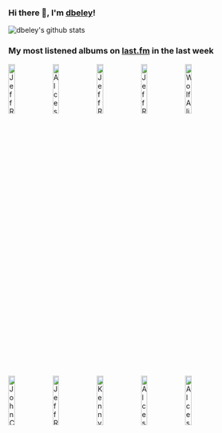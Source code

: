 ### Hi there 👋, I'm [dbeley](https://dbeley.ovh/en)!

![dbeley's github stats](https://github-readme-stats.vercel.app/api?username=dbeley)

### My most listened albums on [last.fm](https://www.last.fm/user/d_beley) in the last week

[<img src='https://lastfm.freetls.fastly.net/i/u/300x300/ebd9cfee287f66a90bd365af6b7e2cf7.jpg' width='16%' height='16%' alt='Jeff Rosenstock - WORRY.'>](https://www.last.fm/music/jeff%2brosenstock/worry.)&nbsp;
[<img src='https://lastfm.freetls.fastly.net/i/u/300x300/460454629c39c9890fe8af5870260675.png' width='16%' height='16%' alt='Alcest - Kodama'>](https://www.last.fm/music/alcest/kodama)&nbsp;
[<img src='https://lastfm.freetls.fastly.net/i/u/300x300/7539e6684f56204908abd43f673ab13b.jpg' width='16%' height='16%' alt='Jeff Rosenstock - NO DREAM'>](https://www.last.fm/music/jeff%2brosenstock/no%2bdream)&nbsp;
[<img src='https://lastfm.freetls.fastly.net/i/u/300x300/248f0f82efa0147e59c9fd6f32916075.jpg' width='16%' height='16%' alt='Jeff Rosenstock - We Cool?'>](https://www.last.fm/music/jeff%2brosenstock/we%2bcool%253f)&nbsp;
[<img src='https://lastfm.freetls.fastly.net/i/u/300x300/d61b0ca11bc2b96cc838bbc3ae941e72.jpg' width='16%' height='16%' alt='Wolf Alice - Visions Of A Life'>](https://www.last.fm/music/wolf%2balice/visions%2bof%2ba%2blife)&nbsp;
<br>
[<img src='https://lastfm.freetls.fastly.net/i/u/300x300/7ab2669536e18a34bdbefd7c40dd530a.jpg' width='16%' height='16%' alt='John Coltrane Quartet - Ballads'>](https://www.last.fm/music/john%2bcoltrane%2bquartet/ballads)&nbsp;
[<img src='https://lastfm.freetls.fastly.net/i/u/300x300/078561bb13cc233d0eaa80d5e2734d51.jpg' width='16%' height='16%' alt='Jeff Rosenstock - POST-'>](https://www.last.fm/music/jeff%2brosenstock/post-)&nbsp;
[<img src='https://lastfm.freetls.fastly.net/i/u/300x300/1f8ec38b604741e9b4579a227ebf0284.jpg' width='16%' height='16%' alt='Kenny Dorham - Afro-Cuban'>](https://www.last.fm/music/kenny%2bdorham/afro-cuban)&nbsp;
[<img src='https://lastfm.freetls.fastly.net/i/u/300x300/b9f2fc6b29c04f00b6933bfc9d7cc512.png' width='16%' height='16%' alt='Alcest - Les Voyages De Lâme'>](https://www.last.fm/music/alcest/les%2bvoyages%2bde%2bl%2527%25c3%25a2me)&nbsp;
[<img src='https://lastfm.freetls.fastly.net/i/u/300x300/edbfc671e7054f0dcf0188197b83861e.png' width='16%' height='16%' alt='Alcest - Shelter'>](https://www.last.fm/music/alcest/shelter)&nbsp;
<br>
